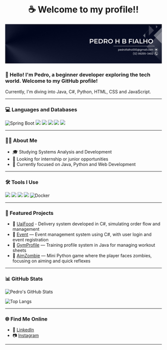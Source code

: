 <h1 align="center">☕ Welcome to my profile!!</h1>

<p align="center">
  <img src="https://github.com/PedroFialhoo/PedroFialhoo/blob/main/banner.jpg?raw=true" alt="welcome banner" />
</p>

### 👋 Hello! I'm Pedro, a beginner developer exploring the tech world. Welcome to my GitHub profile!

Currently, I'm diving into Java, C#, Python, HTML, CSS and JavaScript.

---

### 💻 Languages and Databases 

<p align="left">
  
  <img src="https://cdn.jsdelivr.net/gh/devicons/devicon/icons/spring/spring-original.svg" width="40" title="Spring Boot" />
  <img src="https://cdn.jsdelivr.net/gh/devicons/devicon/icons/react/react-original.svg" width="40" />
  <img src="https://cdn.jsdelivr.net/gh/devicons/devicon/icons/java/java-original.svg" width="40" />
  <img src="https://cdn.jsdelivr.net/gh/devicons/devicon/icons/csharp/csharp-original.svg" width="40" />
  <img src="https://cdn.jsdelivr.net/gh/devicons/devicon/icons/python/python-original.svg" width="40" />
  <img src="https://cdn.jsdelivr.net/gh/devicons/devicon/icons/mysql/mysql-original.svg" width="40" />
</p>

---

### 🧑‍💻 About Me

- 🎓 Studying Systems Analysis and Development  
- 🚀 Looking for internship or junior opportunities  
- 🎯 Currently focused on Java, Python and Web Development  

---

### 🛠️ Tools I Use

<p align="left">
  <img src="https://cdn.jsdelivr.net/gh/devicons/devicon/icons/vscode/vscode-original.svg" width="40" />
  <img src="https://cdn.jsdelivr.net/gh/devicons/devicon/icons/visualstudio/visualstudio-plain.svg" width="40" />
  <img src="https://cdn.jsdelivr.net/gh/devicons/devicon/icons/git/git-original.svg" width="40" />
  <img src="https://upload.wikimedia.org/wikipedia/commons/b/b5/DBeaver_logo.svg" width="40" />
  <img src="https://cdn.jsdelivr.net/gh/devicons/devicon/icons/docker/docker-original.svg" width="40" title="Docker" /> <img
</p>

---

### 🚀 Featured Projects

- 🥙 [UaiFood](https://github.com/PedroFialhoo/UaiFood) - Delivery system developed in C#, simulating order flow and management  
- 📸 [Event](https://github.com/PedroFialhoo/Event) — Event management system using C#, with user login and event registration
- 💪 [GymProfile](https://github.com/PedroFialhoo/GymProfile) — Training profile system in Java for managing workout sheets
- 🧟 [AimZombie](https://github.com/PedroFialhoo/AimZombie) — Mini Python game where the player faces zombies, focusing on aiming and quick reflexes

---

### 📊 GitHub Stats

![Pedro's GitHub Stats](https://github-readme-stats.vercel.app/api?username=PedroFialhoo&show_icons=true&theme=radical)

![Top Langs](https://github-readme-stats.vercel.app/api/top-langs/?username=PedroFialhoo&layout=compact&theme=radical)

---

### 🌐 Find Me Online

- 💼 [LinkedIn](https://www.linkedin.com/in/pedro-henrique-bittencourt-fialho-2024142b5/)
- 📷 [Instagram](https://www.instagram.com/_pedro_henriquex/)

---
